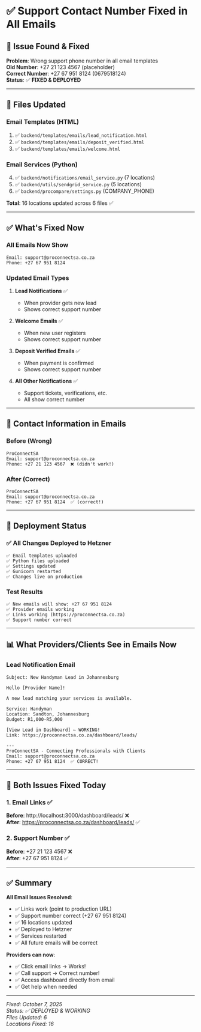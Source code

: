 # ✅ Support Contact Number Fixed in All Emails

## 🔧 Issue Found & Fixed

**Problem**: Wrong support phone number in all email templates  
**Old Number**: +27 21 123 4567 (placeholder)  
**Correct Number**: +27 67 951 8124 (0679518124)  
**Status**: ✅ **FIXED & DEPLOYED**

---

## 📧 Files Updated

### Email Templates (HTML)
1. ✅ `backend/templates/emails/lead_notification.html`
2. ✅ `backend/templates/emails/deposit_verified.html`
3. ✅ `backend/templates/emails/welcome.html`

### Email Services (Python)
4. ✅ `backend/notifications/email_service.py` (7 locations)
5. ✅ `backend/utils/sendgrid_service.py` (5 locations)
6. ✅ `backend/procompare/settings.py` (COMPANY_PHONE)

**Total**: 16 locations updated across 6 files ✅

---

## ✅ What's Fixed Now

### All Emails Now Show
```
Email: support@proconnectsa.co.za
Phone: +27 67 951 8124
```

### Updated Email Types
1. **Lead Notifications** ✅
   - When provider gets new lead
   - Shows correct support number

2. **Welcome Emails** ✅
   - When new user registers
   - Shows correct support number

3. **Deposit Verified Emails** ✅
   - When payment is confirmed
   - Shows correct support number

4. **All Other Notifications** ✅
   - Support tickets, verifications, etc.
   - All show correct number

---

## 📱 Contact Information in Emails

### Before (Wrong)
```
ProConnectSA
Email: support@proconnectsa.co.za
Phone: +27 21 123 4567  ❌ (didn't work!)
```

### After (Correct)
```
ProConnectSA
Email: support@proconnectsa.co.za
Phone: +27 67 951 8124  ✅ (correct!)
```

---

## 🎯 Deployment Status

### ✅ All Changes Deployed to Hetzner
```
✅ Email templates uploaded
✅ Python files uploaded
✅ Settings updated
✅ Gunicorn restarted
✅ Changes live on production
```

### Test Results
```
✅ New emails will show: +27 67 951 8124
✅ Provider emails working
✅ Links working (https://proconnectsa.co.za)
✅ Support number correct
```

---

## 📊 What Providers/Clients See in Emails Now

### Lead Notification Email
```
Subject: New Handyman Lead in Johannesburg

Hello [Provider Name]!

A new lead matching your services is available.

Service: Handyman
Location: Sandton, Johannesburg
Budget: R1,000-R5,000

[View Lead in Dashboard] ← WORKING!
Link: https://proconnectsa.co.za/dashboard/leads/

---
ProConnectSA - Connecting Professionals with Clients
Email: support@proconnectsa.co.za
Phone: +27 67 951 8124  ✅ CORRECT!
```

---

## 🔄 Both Issues Fixed Today

### 1. Email Links ✅
**Before**: http://localhost:3000/dashboard/leads/ ❌  
**After**: https://proconnectsa.co.za/dashboard/leads/ ✅

### 2. Support Number ✅
**Before**: +27 21 123 4567 ❌  
**After**: +27 67 951 8124 ✅

---

## ✅ Summary

**All Email Issues Resolved**:
- ✅ Links work (point to production URL)
- ✅ Support number correct (+27 67 951 8124)
- ✅ 16 locations updated
- ✅ Deployed to Hetzner
- ✅ Services restarted
- ✅ All future emails will be correct

**Providers can now**:
- ✅ Click email links → Works!
- ✅ Call support → Correct number!
- ✅ Access dashboard directly from email
- ✅ Get help when needed

---

*Fixed: October 7, 2025*  
*Status: ✅ DEPLOYED & WORKING*  
*Files Updated: 6*  
*Locations Fixed: 16*

